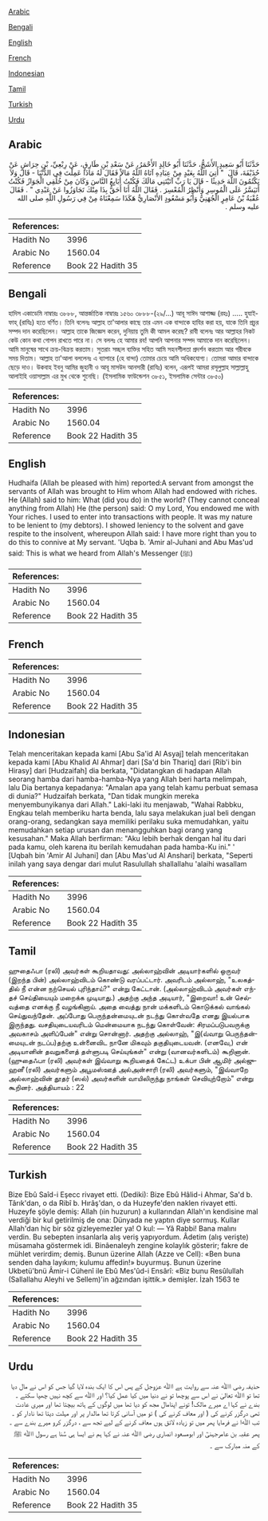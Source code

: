 [Arabic](#arabic)

[Bengali](#bengali)

[English](#english)

[French](#french)

[Indonesian](#indonesian)

[Tamil](#tamil)

[Turkish](#turkish)

[Urdu](#urdu)

## Arabic


<div dir="rtl" lang="ar" style={{fontSize:'larger',backgroundColor:'#f8f9fa',padding:20}}>
حَدَّثَنَا أَبُو سَعِيدٍ الأَشَجُّ، حَدَّثَنَا أَبُو خَالِدٍ الأَحْمَرُ، عَنْ سَعْدِ بْنِ طَارِقٍ، عَنْ رِبْعِيِّ، بْنِ حِرَاشٍ عَنْ حُذَيْفَةَ، قَالَ ‏ "‏ أُتِيَ اللَّهُ بِعَبْدٍ مِنْ عِبَادِهِ آتَاهُ اللَّهُ مَالاً فَقَالَ لَهُ مَاذَا عَمِلْتَ فِي الدُّنْيَا - قَالَ وَلاَ يَكْتُمُونَ اللَّهَ حَدِيثًا - قَالَ يَا رَبِّ آتَيْتَنِي مَالَكَ فَكُنْتُ أُبَايِعُ النَّاسَ وَكَانَ مِنْ خُلُقِي الْجَوَازُ فَكُنْتُ أَتَيَسَّرُ عَلَى الْمُوسِرِ وَأُنْظِرُ الْمُعْسِرَ ‏.‏ فَقَالَ اللَّهُ أَنَا أَحَقُّ بِذَا مِنْكَ تَجَاوَزُوا عَنْ عَبْدِي ‏"‏ ‏.‏ فَقَالَ عُقْبَةُ بْنُ عَامِرٍ الْجُهَنِيُّ وَأَبُو مَسْعُودٍ الأَنْصَارِيُّ هَكَذَا سَمِعْنَاهُ مِنْ فِي رَسُولِ اللَّهِ صلى الله عليه وسلم ‏.‏
</div>
<div style={{backgroundColor:'#f8f9fa',padding:20, marginBottom: 10}}><table> <thead> <tr> <th>References:</th> <th></th> </tr> </thead> <tbody><tr><td>Hadith No</td><td>3996</td></tr><tr><td>Arabic No</td><td>1560.04</td></tr><tr><td>Reference</td><td>Book 22 Hadith 35</td></tr></tbody></table></div>

## Bengali


<div dir="ltr" lang="bn" style={{fontSize:'larger',backgroundColor:'#f8f9fa',padding:20}}>
হাদিস একাডেমি নাম্বারঃ ৩৮৮৮, আন্তর্জাতিক নাম্বারঃ ১৫৬০ ৩৮৮৮-(২৯/...) আবূ সাঈদ আশাজ্জ (রহঃ) ..... হুযাইফাহ্ (রাযিঃ) হতে বর্ণিত। তিনি বলেনঃ আল্লাহ তা'আলার কাছে তার এমন এক বান্দাকে হাযির করা হয়, যাকে তিনি প্রচুর সম্পদ দান করেছিলেন। আল্লাহ তাকে জিজ্ঞেস করেন, দুনিয়ায় তুমি কী আমল করেছ? রাবী বলেনঃ আর আল্লাহর নিকট কেউ কোন কথা গোপন রাখতে পারে না। সে বললঃ হে আমার রব! আপনি আপনার সম্পদ আমাকে দান করেছিলেন। আমি মানুষের সাথে ক্রয়-বিক্রয় করতাম। সুতরাং সচ্ছল ব্যক্তির সহিত আমি সহনশীলতা প্রদর্শন করতাম আর গরীবকে সময় দিতাম। আল্লাহ তা'আলা বললেনঃ এ ব্যাপারে (হে বান্দা) তোমার চেয়ে আমি অধিকযোগ্য। তোমরা আমার বান্দাকে ছেড়ে দাও। উকবাহ ইবনু আমির জুহানী ও আবূ মাসউদ আনসারী (রাযিঃ) বলেন, এরূপই আমরা রসূলুল্লাহ সাল্লাল্লাহু আলাইহি ওয়াসাল্লাম এর মুখ থেকে শুনেছি। (ইসলামিক ফাউন্ডেশন ৩৮৫১, ইসলামিক সেন্টার ৩৮৫০)
</div>
<div style={{backgroundColor:'#f8f9fa',padding:20, marginBottom: 10}}><table> <thead> <tr> <th>References:</th> <th></th> </tr> </thead> <tbody><tr><td>Hadith No</td><td>3996</td></tr><tr><td>Arabic No</td><td>1560.04</td></tr><tr><td>Reference</td><td>Book 22 Hadith 35</td></tr></tbody></table></div>

## English


<div dir="ltr" lang="en" style={{fontSize:'larger',backgroundColor:'#f8f9fa',padding:20}}>
Hudhaifa (Allah be pleased with him) reported:A servant from amongst the servants of Allah was brought to Him whom Allah had endowed with riches. He (Allah) said to him: What (did you do) in the world? (They cannot conceal anything from Allah) He (the person) said: O my Lord, You endowed me with Your riches. I used to enter into transactions with people. It was my nature to be lenient to (my debtors). I showed leniency to the solvent and gave respite to the insolvent, whereupon Allah said: I have more right than you to do this to connive at My servant. 'Uqba b. 'Amir al-Juhani and Abu Mas'ud said: This is what we heard from Allah's Messenger (ﷺ)
</div>
<div style={{backgroundColor:'#f8f9fa',padding:20, marginBottom: 10}}><table> <thead> <tr> <th>References:</th> <th></th> </tr> </thead> <tbody><tr><td>Hadith No</td><td>3996</td></tr><tr><td>Arabic No</td><td>1560.04</td></tr><tr><td>Reference</td><td>Book 22 Hadith 35</td></tr></tbody></table></div>

## French


<div dir="ltr" lang="fr" style={{fontSize:'larger',backgroundColor:'#f8f9fa',padding:20}}>

</div>
<div style={{backgroundColor:'#f8f9fa',padding:20, marginBottom: 10}}><table> <thead> <tr> <th>References:</th> <th></th> </tr> </thead> <tbody><tr><td>Hadith No</td><td>3996</td></tr><tr><td>Arabic No</td><td>1560.04</td></tr><tr><td>Reference</td><td>Book 22 Hadith 35</td></tr></tbody></table></div>

## Indonesian


<div dir="ltr" lang="id" style={{fontSize:'larger',backgroundColor:'#f8f9fa',padding:20}}>
Telah menceritakan kepada kami [Abu Sa'id Al Asyaj] telah menceritakan kepada kami [Abu Khalid Al Ahmar] dari [Sa'd bin Thariq] dari [Rib'i bin Hirasy] dari [Hudzaifah] dia berkata, "Didatangkan di hadapan Allah seorang hamba dari hamba-hamba-Nya yang Allah beri harta melimpah, lalu Dia bertanya kepadanya: "Amalan apa yang telah kamu perbuat semasa di dunia?" Hudzaifah berkata, "Dan tidak mungkin mereka menyembunyikanya dari Allah." Laki-laki itu menjawab, "Wahai Rabbku, Engkau telah memberiku harta benda, lalu saya melakukan jual beli dengan orang-orang, sedangkan saya memiliki perilaku suka memudahkan, yaitu memudahkan setiap urusan dan menangguhkan bagi orang yang kesusahan." Maka Allah berfirman: "Aku lebih berhak dengan hal itu dari pada kamu, oleh karena itu berilah kemudahan pada hamba-Ku ini." ' [Uqbah bin 'Amir Al Juhani] dan [Abu Mas'ud Al Anshari] berkata, "Seperti inilah yang saya dengar dari mulut Rasulullah shallallahu 'alaihi wasallam
</div>
<div style={{backgroundColor:'#f8f9fa',padding:20, marginBottom: 10}}><table> <thead> <tr> <th>References:</th> <th></th> </tr> </thead> <tbody><tr><td>Hadith No</td><td>3996</td></tr><tr><td>Arabic No</td><td>1560.04</td></tr><tr><td>Reference</td><td>Book 22 Hadith 35</td></tr></tbody></table></div>

## Tamil


<div dir="ltr" lang="ta" style={{fontSize:'larger',backgroundColor:'#f8f9fa',padding:20}}>
ஹுதைஃபா (ரலி) அவர்கள் கூறியதாவது: அல்லாஹ்வின் அடியார்களில் ஒருவர் (இறந்த பின்) அல்லாஹ்விடம் கொண்டு வரப்பட்டார். அவரிடம் அல்லாஹ், "உலகத்தில் நீ என்ன நற்செயல் புரிந்தாய்?" என்று கேட்டான். (அல்லாஹ்விடம் அவர்கள் எந்தச் செய்தியையும் மறைக்க முடியாது.) அதற்கு அந்த அடியார், "இறைவா! உன் செல்வத்தை எனக்கு நீ வழங்கினாய். அதை வைத்து நான் மக்களிடம் கொடுக்கல் வாங்கல் செய்துவந்தேன். அப்போது பெருந்தன்மையுடன் நடந்து கொள்வதே எனது இயல்பாக இருந்தது. வசதியுடையவரிடம் மென்மையாக நடந்து கொள்வேன்: சிரமப்படுபவருக்கு அவகாசம் அளிப்பேன்" என்று சொன்னார். அதற்கு அல்லாஹ், "இ(வ்வாறு பெருந்தன்மையுடன் நடப்ப)தற்கு உன்னைவிட நானே மிகவும் தகுதியுடையவன். (எனவே,) என் அடியானின் தவறுகளைத் தள்ளுபடி செய்யுங்கள்" என்று (வானவர்களிடம்) கூறினான். (ஹுதைஃபா (ரலி) அவர்கள் இவ்வாறு கூறியதைக் கேட்ட) உக்பா பின் ஆமிர் அல்ஜுஹனீ (ரலி) அவர்களும் அபூமஸ்ஊத் அல்அன்சாரி (ரலி) அவர்களும், "இவ்வாறே அல்லாஹ்வின் தூதர் (ஸல்) அவர்களின் வாயிலிருந்து நாங்கள் செவியுற்றோம்" என்று கூறினர். அத்தியாயம் : 22
</div>
<div style={{backgroundColor:'#f8f9fa',padding:20, marginBottom: 10}}><table> <thead> <tr> <th>References:</th> <th></th> </tr> </thead> <tbody><tr><td>Hadith No</td><td>3996</td></tr><tr><td>Arabic No</td><td>1560.04</td></tr><tr><td>Reference</td><td>Book 22 Hadith 35</td></tr></tbody></table></div>

## Turkish


<div dir="ltr" lang="tr" style={{fontSize:'larger',backgroundColor:'#f8f9fa',padding:20}}>
Bize Ebû Saîd-i Eşecc rivayet etti. (Dediki): Bize Ebû Hâlid-i Ahmar, Sa'd b. Târık'dan, o da Ribî b. Hırâş'dan, o da Huzeyfe'den naklen rivayet etti. Huzeyfe şöyle demiş: Allah (ıin huzurun) a kullarından Allah'ın kendisine mal verdiği bir kul getirilmiş de ona: Dünyada ne yaptın diye sormuş. Kullar Allah'dan hiç bir söz gizleyemezler ya! O kul: — Yâ Rabbi! Bana malını verdin. Bu sebepten insanlarla alış veriş yapıyordum. Âdetim (alış verişte) müsamaha göstermek idi. Binâenaleyh zengine kolaylık gösterir; fakre de mühlet verirdim; demiş. Bunun üzerine Allah (Azze ve Cell): «Ben buna senden daha layıkım; kulumu affedin!» buyurmuş. Bunun üzerine Ukbetü'bnü Âmir-i Cühenî ile Ebû Mes'ûd-i Ensârî: «Biz bunu Resûlullah (Sallallahu Aleyhi ve Sellem)'in ağzından işittik.» demişler. İzah 1563 te
</div>
<div style={{backgroundColor:'#f8f9fa',padding:20, marginBottom: 10}}><table> <thead> <tr> <th>References:</th> <th></th> </tr> </thead> <tbody><tr><td>Hadith No</td><td>3996</td></tr><tr><td>Arabic No</td><td>1560.04</td></tr><tr><td>Reference</td><td>Book 22 Hadith 35</td></tr></tbody></table></div>

## Urdu


<div dir="rtl" lang="ur" style={{fontSize:'larger',backgroundColor:'#f8f9fa',padding:20}}>
حذیفہ رضی اﷲ عنہ سے روایت ہے اﷲ عزوجل کے پس اس کا ایک بندہ لایا گیا جس کو اس نے مال دیا تھا تو اﷲ تعالیٰ نے اس سے پوچھا تو نے دنیا میں کیا عمل کیا؟ اور اﷲ سے کچھ نہیں چھپا سکتے ۔ بندے نے کہا اے میرے مالک! تونے اپنامال مجھ کو دیا تھا میں لوگوں کے ہاتھ بیچتا تھا اور میری عادت تھی درگزر کرنے کی ( اور معاف کرنے کی ) تو میں آسانی کرتا تھا مالدار پر اور مہلت دیتا تھا نادار کو ۔ تب ﷲا نے فرمایا پھر میں تو زیادہ لائق ہوں معاف کرنے کے لیے تجھ سے ، درگزر کرو میرے بندے سے ۔ پھر عقبہ بن عامرجہنیؓ اور ابومسعود انصاری رضی اﷲ عنہ نے کہا ہم نے ایسا ہی سُنا ہے رسول اﷲ ﷺ کے منہ مبارک سے ۔
</div>
<div style={{backgroundColor:'#f8f9fa',padding:20, marginBottom: 10}}><table> <thead> <tr> <th>References:</th> <th></th> </tr> </thead> <tbody><tr><td>Hadith No</td><td>3996</td></tr><tr><td>Arabic No</td><td>1560.04</td></tr><tr><td>Reference</td><td>Book 22 Hadith 35</td></tr></tbody></table></div>